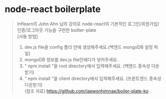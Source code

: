 # node-react boilerplate
> Inflearn의 John Ahn 님의 강의로 node-react의 기본적인 로그인/회원가입/인증/로그아웃 기능을 구현한 boilter-plate <br>
> [사용 방법] <br>
> 1. dev.js file을 config 폴더 안에 생성해주세요.(백엔드 mongoDB 설정 파일) <br>
> 2. mongoDB 정보를 dev.js file안에다가 넣어주세요. <br>
> 3. " npm install "을 root directory에서 입력해주세요. (백엔드 종속성 다운받기) <br>
> 4. " npm install "을 client directory에서 입력해주세요. (프론트엔드 종속성 다운받기) <br>
> (참조 자료) https://github.com/jaewonhimnae/boiler-plate-ko

